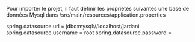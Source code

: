 Pour importer le projet, il faut définir les propriétés suivantes une base de données Mysql dans  /src/main/resources/application.properties


spring.datasource.url = jdbc:mysql://localhost/jardani                                                                     
spring.datasource.username = root
spring.datasource.password =
